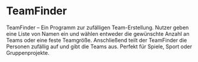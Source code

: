 # TeamFinder
TeamFinder – Ein Programm zur zufälligen Team-Erstellung. Nutzer geben eine Liste von Namen ein und wählen entweder die gewünschte Anzahl an Teams oder eine feste Teamgröße. Anschließend teilt der TeamFinder die Personen zufällig auf und gibt die Teams aus. Perfekt für Spiele, Sport oder Gruppenprojekte.
